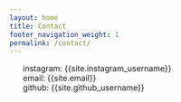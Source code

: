 ```yaml
---
layout: home
title: Contact
footer_navigation_weight: 1
permalink: /contact/
---
```

<div class="text-section">
<ul style="list-style:none;">
<li>instagram: {{site.instagram_username}}</li>
<li>email: {{site.email}}</li>
<li>github: {{site.github_username}}</li>
</ul>
</div>
